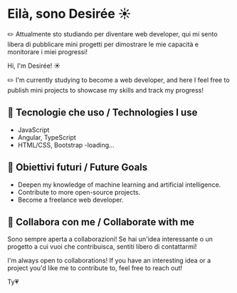 # Eilà, sono Desirée ☀️

✏️ Attualmente sto studiando per diventare web developer, qui mi sento  libera di pubblicare mini progetti per dimostrare le mie capacità e monitorare i miei progressi! 


Hi, I'm Desirée! ☀️

✏️ I'm currently studying to become a web developer, and here I feel free to publish mini projects to showcase my skills and track my progress!

## 🤖 Tecnologie che uso / Technologies I use
- JavaScript
- Angular, TypeScript
- HTML/CSS, Bootstrap
-loading...

## 🚀 Obiettivi futuri / Future Goals
- Deepen my knowledge of machine learning and artificial intelligence.
- Contribute to more open-source projects.
- Become a freelance web developer.

## 🤝 Collabora con me / Collaborate with me
Sono sempre aperta a collaborazioni! Se hai un'idea interessante o un progetto a cui vuoi che contribuisca, sentiti libero di contattarmi!

I'm always open to collaborations! If you have an interesting idea or a project you'd like me to contribute to, feel free to reach out!

Ty💗
